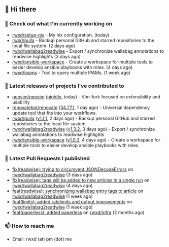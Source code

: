 ## 👋 Hi there

### 👷 Check out what I'm currently working on


- [rwxd/setup-nix](https://github.com/rwxd/setup-nix) - My nix configuration. (today)
- [rwxd/pulla](https://github.com/rwxd/pulla) - Backup personal GitHub and starred repositories to the local file system. (2 days ago)
- [rwxd/wallabag2readwise](https://github.com/rwxd/wallabag2readwise) - Export / synchronize wallabag annotations to readwise highlights (3 days ago)
- [rwxd/ansible-workspace](https://github.com/rwxd/ansible-workspace) - Create a workspace for multiple tools to easier develop ansible playbooks with roles. (4 days ago)
- [rwxd/ipams](https://github.com/rwxd/ipams) - Tool to query multiple IPAMs. (1 week ago)

### 🔭 Latest releases of projects I've contributed to


- [neovim/neovim](https://github.com/neovim/neovim) ([nightly](https://github.com/neovim/neovim/releases/tag/nightly), today) - Vim-fork focused on extensibility and usability
- [renovatebot/renovate](https://github.com/renovatebot/renovate) ([34.77.1](https://github.com/renovatebot/renovate/releases/tag/34.77.1), 1 day ago) - Universal dependency update tool that fits into your workflows.
- [rwxd/pulla](https://github.com/rwxd/pulla) ([v1.1.1](https://github.com/rwxd/pulla/releases/tag/v1.1.1), 2 days ago) - Backup personal GitHub and starred repositories to the local file system.
- [rwxd/wallabag2readwise](https://github.com/rwxd/wallabag2readwise) ([v1.3.2](https://github.com/rwxd/wallabag2readwise/releases/tag/v1.3.2), 3 days ago) - Export / synchronize wallabag annotations to readwise highlights
- [rwxd/ansible-workspace](https://github.com/rwxd/ansible-workspace) ([v1.0.3](https://github.com/rwxd/ansible-workspace/releases/tag/v1.0.3), 4 days ago) - Create a workspace for multiple tools to easier develop ansible playbooks with roles.

### 🔨 Latest Pull Requests I published


- [fix(readwise): trying to circumvent JSONDecodeErrors](https://github.com/rwxd/wallabag2readwise/pull/22) on [rwxd/wallabag2readwise](https://github.com/rwxd/wallabag2readwise) (3 days ago)
- [fix(readwise): tags will be added to new articles in a single run](https://github.com/rwxd/wallabag2readwise/pull/20) on [rwxd/wallabag2readwise](https://github.com/rwxd/wallabag2readwise) (4 days ago)
- [feat(readwise): synchronizing wallabag entry tags to article](https://github.com/rwxd/wallabag2readwise/pull/16) on [rwxd/wallabag2readwise](https://github.com/rwxd/wallabag2readwise) (1 week ago)
- [feat(limits): added ratelimits and output improvements](https://github.com/rwxd/wallabag2readwise/pull/9) on [rwxd/wallabag2readwise](https://github.com/rwxd/wallabag2readwise) (1 week ago)
- [feat(paperless): added paperless](https://github.com/rwxd/infra/pull/73) on [rwxd/infra](https://github.com/rwxd/infra) (2 months ago)

### 📫 How to reach me

- Email: rwxd (at) pm (dot) me
